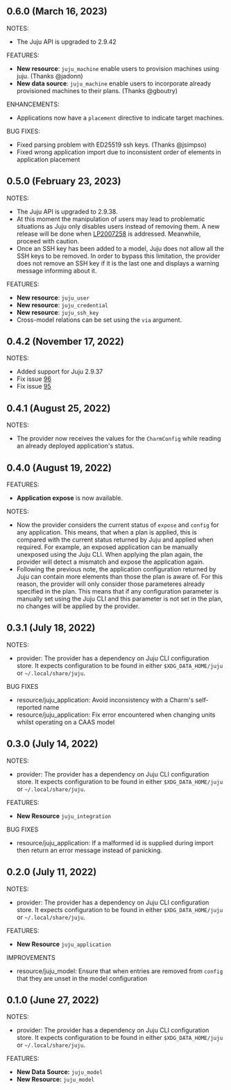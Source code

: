 ## 0.6.0 (March 16, 2023)

NOTES:

* The Juju API is upgraded to 2.9.42

FEATURES:

* **New resource**: `juju_machine` enable users to provision machines using juju. (Thanks @jadonn)
* **New data source**: `juju_machine` enable users to incorporate already provisioned machines to their plans. (Thanks @gboutry)

ENHANCEMENTS:

* Applications now have a `placement` directive to indicate target machines.

BUG FIXES:

* Fixed parsing problem with ED25519 ssh keys. (Thanks @jsimpso)
* Fixed wrong application import due to inconsistent order of elements in application placement

## 0.5.0 (February 23, 2023)

NOTES:

* The Juju API is upgraded to 2.9.38.
* At this moment the manipulation of users may lead to problematic situations as Juju only disables users instead of removing them. A new release will be done when [LP2007258](https://bugs.launchpad.net/juju/+bug/2007258) is addressed. Meanwhile, proceed with caution.
* Once an SSH key has been added to a model, Juju does not allow all the SSH keys to be removed. In order to bypass this limitation, the provider does not remove an SSH key if it is the last one and displays a warning message informing about it.

FEATURES:

* **New resource**: `juju_user`
* **New resource**: `juju_credential`
* **New resource**: `juju_ssh_key`
* Cross-model relations can be set using the `via` argument.

## 0.4.2 (November 17, 2022)

NOTES:

* Added support for Juju 2.9.37
* Fix issue [96](https://github.com/juju/terraform-provider-juju/issues/96)
* Fix issue [95](https://github.com/juju/terraform-provider-juju/issues/95)

## 0.4.1 (August 25, 2022)

NOTES:

* The provider now receives the values for the `CharmConfig` while reading an already deployed application's status.

## 0.4.0 (August 19, 2022)

FEATURES:

* **Application expose** is now available.

NOTES:

* Now the provider considers the current status of `expose` and `config` for any application. This means, that when a plan is applied, this is compared with the current status returned by Juju and applied when required. For example, an exposed application can be manually unexposed using the Juju CLI. When applying the plan again, the provider will detect a mismatch and expose the application again.
* Following the previous note, the application configuration returned by Juju can contain more elements than those the plan is aware of. For this reason, the provider will only consider those parameteres already specified in the plan. This means that if any configuration parameter is manually set using the Juju CLI and this parameter is not set in the plan, no changes will be applied by the provider.

## 0.3.1 (July 18, 2022)

NOTES:

* provider: The provider has a dependency on Juju CLI configuration store. It expects configuration to be found in either `$XDG_DATA_HOME/juju` or `~/.local/share/juju`.

BUG FIXES

* resource/juju_application: Avoid inconsistency with a Charm's self-reported name
* resource/juju_application: Fix error encountered when changing units whilst operating on a CAAS model

## 0.3.0 (July 14, 2022)

NOTES:

* provider: The provider has a dependency on Juju CLI configuration store. It expects configuration to be found in either `$XDG_DATA_HOME/juju` or `~/.local/share/juju`.

FEATURES:

* **New Resource** `juju_integration`

BUG FIXES

* resource/juju_application: If a malformed id is supplied during import then return an error message instead of panicking.

## 0.2.0 (July 11, 2022)

NOTES:

* provider: The provider has a dependency on Juju CLI configuration store. It expects configuration to be found in either `$XDG_DATA_HOME/juju` or `~/.local/share/juju`.

FEATURES:

* **New Resource** `juju_application`

IMPROVEMENTS

* resource/juju_model: Ensure that when entries are removed from `config` that they are unset in the model configuration


## 0.1.0 (June 27, 2022)

NOTES:

* provider: The provider has a dependency on Juju CLI configuration store. It expects configuration to be found in either `$XDG_DATA_HOME/juju` or `~/.local/share/juju`.

FEATURES:

* **New Data Source:** `juju_model`
* **New Resource:** `juju_model`
